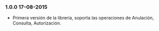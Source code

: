 
### 1.0.0 17-08-2015

* Primera versión de la librería, soporta las operaciones de Anulación, Consulta, Autorización.